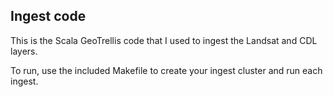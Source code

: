 ## Ingest code

This is the Scala GeoTrellis code that I used to ingest the Landsat and CDL layers.

To run, use the included Makefile to create your ingest cluster and run each ingest.
